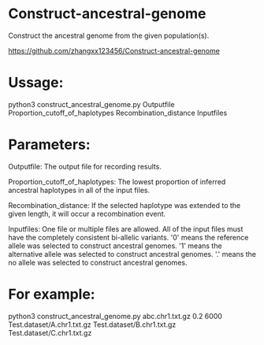 # Construct-ancestral-genome

Construct the ancestral genome from the given population(s).

https://github.com/zhangxx123456/Construct-ancestral-genome




# Ussage:

python3 construct_ancestral_genome.py   Outputfile   Proportion_cutoff_of_haplotypes   Recombination_distance   Inputfiles



# Parameters:

Outputfile: The output file for recording results.

Proportion_cutoff_of_haplotypes: The lowest proportion of inferred ancestral haplotypes in all of the input files.

Recombination_distance:  If the selected haplotype was extended to the given length, it will occur a recombination event.

Inputfiles: One file or multiple files are allowed. All of the input files must have the completely consistent bi-allelic variants. '0' means the reference allele was selected to construct ancestral genomes. '1' means the alternative allele was selected to construct ancestral genomes. '.' means the no allele was selected to construct ancestral genomes.



# For example:

python3 construct_ancestral_genome.py   abc.chr1.txt.gz   0.2   6000   Test.dataset/A.chr1.txt.gz   Test.dataset/B.chr1.txt.gz   Test.dataset/C.chr1.txt.gz


